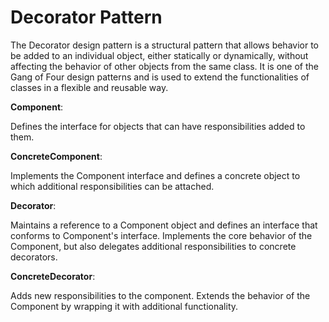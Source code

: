 # Decorator Pattern

The Decorator design pattern is a structural pattern that allows behavior to be added to an individual object, either statically or dynamically, without affecting the behavior of other objects from the same class. It is one of the Gang of Four design patterns and is used to extend the functionalities of classes in a flexible and reusable way.

**Component**:

Defines the interface for objects that can have responsibilities added to them.

**ConcreteComponent**:

Implements the Component interface and defines a concrete object to which additional responsibilities can be attached.

**Decorator**:

Maintains a reference to a Component object and defines an interface that conforms to Component's interface.
Implements the core behavior of the Component, but also delegates additional responsibilities to concrete decorators.

**ConcreteDecorator**:

Adds new responsibilities to the component.
Extends the behavior of the Component by wrapping it with additional functionality.